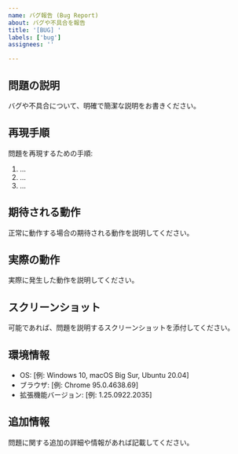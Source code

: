 ```yaml
---
name: バグ報告 (Bug Report)
about: バグや不具合を報告
title: '[BUG] '
labels: ['bug']
assignees: ''

---
```


## 問題の説明
バグや不具合について、明確で簡潔な説明をお書きください。

## 再現手順
問題を再現するための手順:
1. ...
2. ...
3. ...

## 期待される動作
正常に動作する場合の期待される動作を説明してください。

## 実際の動作
実際に発生した動作を説明してください。

## スクリーンショット
可能であれば、問題を説明するスクリーンショットを添付してください。

## 環境情報
- OS: [例: Windows 10, macOS Big Sur, Ubuntu 20.04]
- ブラウザ: [例: Chrome 95.0.4638.69]
- 拡張機能バージョン: [例: 1.25.0922.2035]

## 追加情報
問題に関する追加の詳細や情報があれば記載してください。